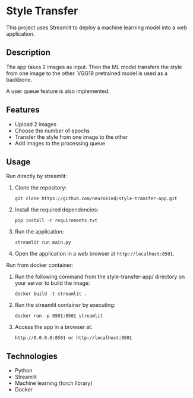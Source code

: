 # Style Transfer

This project uses Streamlit to deploy a machine learning model into a web application.

## Description

The app takes 2 images as input. Then the ML model transfers the style from one image to the other.
VGG19 pretrained model is used as a backbone.

A user queue feature is also implemented.

## Features

- Upload 2 images
- Choose the number of epochs
- Transfer the style from one image to the other
- Add images to the processing queue

## Usage

Run directly by streamlit:

1. Clone the repository:
   ```
   git clone https://github.com/neurokind/style-transfer-app.git
   ```
2. Install the required dependencies:
   ```
   pip install -r requirements.txt
   ```
3. Run the application:
   ```
   streamlit run main.py
   ```
4. Open the application in a web browser at `http://localhost:8501`.

Run from docker container:

1. Run the following command from the style-transfer-app/ directory on your server to build the image:
   ```
   docker build -t streamlit .
   ```
2. Run the streamlit container by executing:
   ```
   docker run -p 8501:8501 streamlit
   ```
3. Access the app in a browser at:
   ```
   http://0.0.0.0:8501 or http://localhost:8501
   ```

## Technologies

- Python
- Streamlit
- Machine learning (torch library)
- Docker
